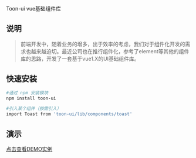  Toon-ui vue基础组件库

## 说明
> 前端开发中，随着业务的增多，出于效率的考虑，我们对于组件化开发的需求也越来越迫切。最近公司也在推行组件化，参考了element等其他的组件库的思路，开发了一套基于vue1.X的UI基础组件库。

## 快速安装

``` bash
#通过 npm 安装模块
npm install toon-ui
```

``` bash
#引入某个组件（按需引入）
import Toast from 'toon-ui/lib/components/toast'
```

## 演示
[点击查看DEMO实例](https://zhoujiqiu.github.io/toon-ui/dist/#!/demolist)
